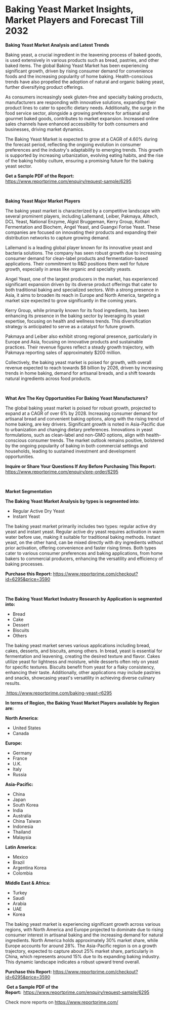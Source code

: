 <p><h1>Baking Yeast Market Insights, Market Players and Forecast Till 2032</h1></p><p><strong>Baking Yeast Market Analysis and Latest Trends</strong></p>
<p><p>Baking yeast, a crucial ingredient in the leavening process of baked goods, is used extensively in various products such as bread, pastries, and other baked items. The global Baking Yeast Market has been experiencing significant growth, driven by rising consumer demand for convenience foods and the increasing popularity of home baking. Health-conscious trends have also propelled the adoption of natural and organic baking yeast, further diversifying product offerings.</p><p>As consumers increasingly seek gluten-free and specialty baking products, manufacturers are responding with innovative solutions, expanding their product lines to cater to specific dietary needs. Additionally, the surge in the food service sector, alongside a growing preference for artisanal and gourmet baked goods, contributes to market expansion. Increased online sales channels have enhanced accessibility for both consumers and businesses, driving market dynamics.</p><p>The Baking Yeast Market is expected to grow at a CAGR of 4.60% during the forecast period, reflecting the ongoing evolution in consumer preferences and the industry's adaptability to emerging trends. This growth is supported by increasing urbanization, evolving eating habits, and the rise of the baking hobby culture, ensuring a promising future for the baking yeast sector.</p></p>
<p><strong>Get a Sample PDF of the Report:&nbsp;</strong> <a href="https://www.reportprime.com/enquiry/request-sample/6295?utm_campaign=3022&utm_medium=2&utm_source=Github&utm_content=ia&utm_term=19032025&utm_id=baking-yeast">https://www.reportprime.com/enquiry/request-sample/6295</a></p>
<p>&nbsp;</p>
<p><strong>Baking Yeast Major Market Players</strong></p>
<p><p>The baking yeast market is characterized by a competitive landscape with several prominent players, including Lallemand, Leiber, Pakmaya, Alltech, DCL Yeast, National Enzyme, Algist Bruggeman, Kerry Group, Kothari Fermentation and Biochem, Angel Yeast, and Guangxi Forise Yeast. These companies are focused on innovating their products and expanding their distribution networks to capture growing demand.</p><p>Lallemand is a leading global player known for its innovative yeast and bacteria solutions. The company has seen robust growth due to increasing consumer demand for clean-label products and fermentation-based applications. Their commitment to R&D positions them well for future growth, especially in areas like organic and specialty yeasts.</p><p>Angel Yeast, one of the largest producers in the market, has experienced significant expansion driven by its diverse product offerings that cater to both traditional baking and specialized sectors. With a strong presence in Asia, it aims to broaden its reach in Europe and North America, targeting a market size expected to grow significantly in the coming years.</p><p>Kerry Group, while primarily known for its food ingredients, has been enhancing its presence in the baking sector by leveraging its yeast expertise, focusing on health and wellness trends. This diversification strategy is anticipated to serve as a catalyst for future growth.</p><p>Pakmaya and Leiber also exhibit strong regional presence, particularly in Europe and Asia, focusing on innovative products and sustainable practices. Their revenue figures reflect a steady growth trajectory, with Pakmaya reporting sales of approximately $200 million.</p><p>Collectively, the baking yeast market is poised for growth, with overall revenue expected to reach towards $8 billion by 2026, driven by increasing trends in home baking, demand for artisanal breads, and a shift towards natural ingredients across food products.</p></p>
<p>&nbsp;</p>
<p><strong>What Are The Key Opportunities For Baking Yeast Manufacturers?</strong></p>
<p><p>The global baking yeast market is poised for robust growth, projected to expand at a CAGR of over 6% by 2028. Increasing consumer demand for artisanal bread and convenient baking options, along with the rising trend of home baking, are key drivers. Significant growth is noted in Asia-Pacific due to urbanization and changing dietary preferences. Innovations in yeast formulations, such as clean-label and non-GMO options, align with health-conscious consumer trends. The market outlook remains positive, bolstered by the ongoing popularity of baking in both commercial settings and households, leading to sustained investment and development opportunities.</p></p>
<p><strong>Inquire or Share Your Questions If Any Before Purchasing This Report:</strong> <a href="https://www.reportprime.com/enquiry/pre-order/6295?utm_campaign=3022&utm_medium=2&utm_source=Github&utm_content=ia&utm_term=19032025&utm_id=baking-yeast">https://www.reportprime.com/enquiry/pre-order/6295</a></p>
<p>&nbsp;</p>
<p><strong>Market Segmentation</strong></p>
<p><strong>The Baking Yeast Market Analysis by types is segmented into:</strong></p>
<p><ul><li>Regular Active Dry Yeast</li><li>Instant Yeast</li></ul></p>
<p><p>The baking yeast market primarily includes two types: regular active dry yeast and instant yeast. Regular active dry yeast requires activation in warm water before use, making it suitable for traditional baking methods. Instant yeast, on the other hand, can be mixed directly with dry ingredients without prior activation, offering convenience and faster rising times. Both types cater to various consumer preferences and baking applications, from home bakers to commercial producers, enhancing the versatility and efficiency of baking processes.</p></p>
<p><strong>Purchase this Report:&nbsp;</strong><a href="https://www.reportprime.com/checkout?id=6295&price=3590&utm_campaign=3022&utm_medium=2&utm_source=Github&utm_content=ia&utm_term=19032025&utm_id=baking-yeast">https://www.reportprime.com/checkout?id=6295&price=3590</a></p>
<p>&nbsp;</p>
<p><strong>The Baking Yeast Market Industry Research by Application is segmented into:</strong></p>
<p><ul><li>Bread</li><li>Cake</li><li>Dessert</li><li>Biscuits</li><li>Others</li></ul></p>
<p><p>The baking yeast market serves various applications including bread, cakes, desserts, and biscuits, among others. In bread, yeast is essential for fermentation and leavening, creating the desired texture and flavor. Cakes utilize yeast for lightness and moisture, while desserts often rely on yeast for specific textures. Biscuits benefit from yeast for a flaky consistency, enhancing their taste. Additionally, other applications may include pastries and snacks, showcasing yeast's versatility in achieving diverse culinary results.</p></p>
<p><a href="https://www.reportprime.com/baking-yeast-r6295?utm_campaign=3022&utm_medium=2&utm_source=Github&utm_content=ia&utm_term=19032025&utm_id=baking-yeast">&nbsp;https://www.reportprime.com/baking-yeast-r6295</a></p>
<p><strong>In terms of Region, the Baking Yeast Market Players available by Region are:</strong></p>
<p>
    <p> <strong> North America: </strong>
        <ul>
            <li>United States</li>
            <li>Canada</li>
        </ul>
        </p> 
    <p> <strong> Europe: </strong>
        <ul>
            <li>Germany</li>
            <li>France</li>
            <li>U.K.</li>
            <li>Italy</li>
            <li>Russia</li>
        </ul>
        </p> 
    <p> <strong> Asia-Pacific: </strong>
        <ul>
            <li>China</li>
            <li>Japan</li>
            <li>South Korea</li>
            <li>India</li>
            <li>Australia</li>
            <li>China Taiwan</li>
            <li>Indonesia</li>
            <li>Thailand</li>
            <li>Malaysia</li>
        </ul>
        </p> 
    <p> <strong> Latin America: </strong>
        <ul>
            <li>Mexico</li>
            <li>Brazil</li>
            <li>Argentina Korea</li>
            <li>Colombia</li>
        </ul>
        </p> 
    <p> <strong> Middle East & Africa: </strong>
        <ul>
            <li>Turkey</li>
            <li>Saudi</li>
            <li>Arabia</li>
            <li>UAE</li>
            <li>Korea</li>
        </ul>
    </p>
    </p>
<p><p>The baking yeast market is experiencing significant growth across various regions, with North America and Europe projected to dominate due to rising consumer interest in artisanal baking and the increasing demand for natural ingredients. North America holds approximately 30% market share, while Europe accounts for around 28%. The Asia-Pacific region is on a growth trajectory, expected to capture about 25% market share, particularly in China, which represents around 15% due to its expanding baking industry. This dynamic landscape indicates a robust upward trend overall.</p></p>
<p><strong>Purchase this Report: </strong><a href="https://www.reportprime.com/checkout?id=6295&price=3590&utm_campaign=3022&utm_medium=2&utm_source=Github&utm_content=ia&utm_term=19032025&utm_id=baking-yeast">https://www.reportprime.com/checkout?id=6295&price=3590</a></p>
<p>&nbsp;<strong>Get a Sample PDF of the Report:&nbsp;&nbsp;</strong><a href="https://www.reportprime.com/enquiry/request-sample/6295?utm_campaign=3022&utm_medium=2&utm_source=Github&utm_content=ia&utm_term=19032025&utm_id=baking-yeast">https://www.reportprime.com/enquiry/request-sample/6295</a></p>
<p><strong></strong></p>
<p>Check more reports on <a href="https://www.reportprime.com/?utm_campaign=3022&utm_medium=2&utm_source=Github&utm_content=ia&utm_term=19032025&utm_id=baking-yeast">https://www.reportprime.com/</a></p>